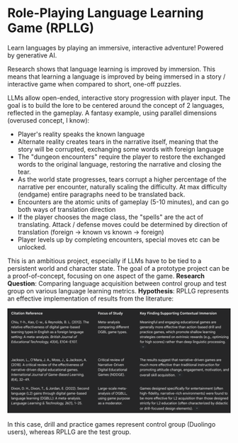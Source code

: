 # Role-Playing Language Learning Game (RPLLG)
Learn languages by playing an immersive, interactive adventure! Powered by generative AI.

Research shows that language learning is improved by immersion. This means that learning a language is improved by being immersed in a story / interactive game when compared to short, one-off puzzles.

LLMs allow open-ended, interactive story progression with player input. The goal is to build the lore to be centered around the concept of 2 languages, reflected in the gameplay.
A fantasy example, using parallel dimensions (overused concept, I know): 
- Player's reality speaks the known language
- Alternate reality creates tears in the narrative itself, meaning that the story will be corrupted, exchanging some words with foreign language
- The "dungeon encounters" require the player to restore the exchanged words to the original language, restoring the narrative and closing the tear.
- As the world state progresses, tears corrupt a higher percentage of the narrative per encounter, naturally scaling the difficulty. At max difficulty (endgame) entire paragraphs need to be translated back. 
- Encounters are the atomic units of gameplay (5-10 minutes), and can go both ways of translation direction
- If the player chooses the mage class, the "spells" are the act of translating. Attack / defense moves could be determined by direction of translation (foreign -> known vs known -> foreign)
- Player levels up by completing encounters, special moves etc can be unlocked.

This is an ambitious project, especially if LLMs have to be tied to a persistent world and character state. The goal of a prototype project can be a proof-of-concept, focusing on one aspect of the game.
**Research Question**: Comparing language acquisition between control group and test group on various language learning metrics. 
**Hypothesis**: RPLLG represents an effective implementation of results from the literature:

![](Literature.png)

In this case, drill and practice games represent control group (Duolingo users), whereas RPLLG are the test group.
